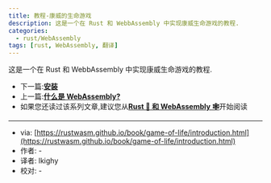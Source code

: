 ```yaml
---
title: 教程-康威的生命游戏
description: 这是一个在 Rust 和 WebbAssembly 中实现康威生命游戏的教程.
categories:
  - rust/WebAssembly
tags: [rust, WebAssembly, 翻译]
---
```


这是一个在 Rust 和 WebbAssembly 中实现康威生命游戏的教程.

- 下一篇:[**安装**](/)
- 上一篇:[**什么是 WebAssembly?**](/rust/webassembly/2019/07/09/什么是WebAssembly/)
- 如果您还读过该系列文章,建议您从[**Rust 🦀 和 WebAssembly 🕸**](/rust/webassembly/2019/07/07/rust-和-WebAsembly/)开始阅读

---

- via: [https://rustwasm.github.io/book/game-of-life/introduction.html](https://rustwasm.github.io/book/game-of-life/introduction.html)
- 作者: -
- 译者: lkighy
- 校对: -
